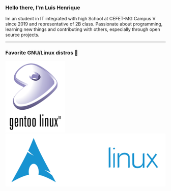 ### Hello there, I'm Luis Henrique

Im an student in IT integrated with high School at CEFET-MG Campus V since 2019 and representative of 2B class.
Passionate about programming, learning new things and contributing with others, especially through open source projects.

---
### Favorite GNU/Linux distros 🐧

 <a href="https://www.gentoo.org/">
    <img src="gentoo-logo.svg" alt="Gentoo" style="vertical-align:top margin:6px 4px" width="187.5" height="225">
 </a>
 <a href="https://www.gentoo.org/">
    <img src="archlinux-logo.svg" alt="Gentoo" style="vertical-align:top margin:6px 4px">
 </a>

<!--
**LuisHGH/LuisHGH** is a ✨ _special_ ✨ repository because its `README.md` (this file) appears on your GitHub profile.
